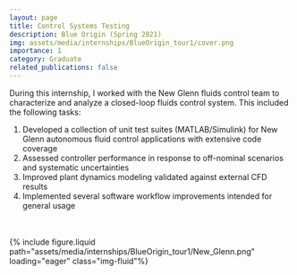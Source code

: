 ```yaml
---
layout: page
title: Control Systems Testing
description: Blue Origin (Spring 2021)
img: assets/media/internships/BlueOrigin_tour1/cover.png
importance: 1
category: Graduate
related_publications: false
---
```


During this internship, I worked with the New Glenn fluids control team to characterize and analyze a closed-loop fluids control system. This included the following tasks:
<ol>
    <li> Developed a collection of unit test suites (MATLAB/Simulink) for New Glenn autonomous fluid control applications with extensive code coverage </li>
    <li> Assessed controller performance in response to off-nominal scenarios and systematic uncertainties </li>
    <li> Improved plant dynamics modeling validated against external CFD results </li>
    <li> Implemented several software workflow improvements intended for general usage </li>
</ol>
<br/>
<div class="row">
    <div class="col-md-1 mt-3 mt-md-0">&nbsp;</div> <!-- empty space -->
    <div class="col-md-8 mt-3 mt-md-0">
        {% include figure.liquid 
            path="assets/media/internships/BlueOrigin_tour1/New_Glenn.png"
            loading="eager" class="img-fluid"%}
    </div>
    <div class="col-md-1 mt-3 mt-md-0">&nbsp;</div> <!-- empty space -->
</div>